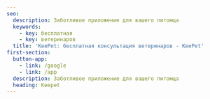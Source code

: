 ```yaml
---
seo:
  description: Заботливое приложение для вашего питомца
  keywords:
    - key: бесплатная
    - key: ветеринаров
  title: 'KeePet: бесплатная консультация ветеринаров - KeePet'
first-section:
  button-app:
    - link: /google
    - link: /app
  description: Заботливое приложение для вашего питомца
  heading: Keepet
---
```


